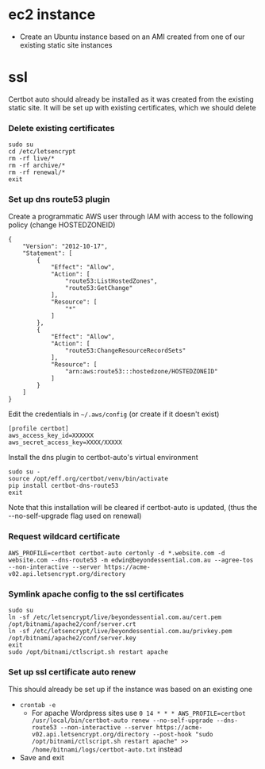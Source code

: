 # ec2 instance

- Create an Ubuntu instance based on an AMI created from one of our existing static site instances

# ssl

Certbot auto should already be installed as it was created from the existing static site. It will be
set up with existing certificates, which we should delete

### Delete existing certificates
```
sudo su
cd /etc/letsencrypt
rm -rf live/*
rm -rf archive/*
rm -rf renewal/*
exit
```

### Set up dns route53 plugin
Create a programmatic AWS user through IAM with access to the following policy (change HOSTEDZONEID)
```
{
    "Version": "2012-10-17",
    "Statement": [
        {
            "Effect": "Allow",
            "Action": [
                "route53:ListHostedZones",
                "route53:GetChange"
            ],
            "Resource": [
                "*"
            ]
        },
        {
            "Effect": "Allow",
            "Action": [
                "route53:ChangeResourceRecordSets"
            ],
            "Resource": [
                "arn:aws:route53:::hostedzone/HOSTEDZONEID"
            ]
        }
    ]
}
```

Edit the credentials in `~/.aws/config` (or create if it doesn't exist)
```
[profile certbot]
aws_access_key_id=XXXXXX
aws_secret_access_key=XXXX/XXXXX
```

Install the dns plugin to certbot-auto's virtual environment
```
sudo su -
source /opt/eff.org/certbot/venv/bin/activate
pip install certbot-dns-route53
exit
```
Note that this installation will be cleared if certbot-auto is updated, (thus the --no-self-upgrade flag used on renewal)

### Request wildcard certificate
```
AWS_PROFILE=certbot certbot-auto certonly -d *.website.com -d website.com --dns-route53 -m edwin@beyondessential.com.au --agree-tos --non-interactive --server https://acme-v02.api.letsencrypt.org/directory
```

### Symlink apache config to the ssl certificates
```
sudo su
ln -sf /etc/letsencrypt/live/beyondessential.com.au/cert.pem /opt/bitnami/apache2/conf/server.crt
ln -sf /etc/letsencrypt/live/beyondessential.com.au/privkey.pem /opt/bitnami/apache2/conf/server.key
exit
sudo /opt/bitnami/ctlscript.sh restart apache
```

### Set up ssl certificate auto renew
This should already be set up if the instance was based on an existing one
- `crontab -e`
  - For apache Wordpress sites use `0 14 * * * AWS_PROFILE=certbot /usr/local/bin/certbot-auto renew --no-self-upgrade --dns-route53 --non-interactive --server https://acme-v02.api.letsencrypt.org/directory --post-hook "sudo /opt/bitnami/ctlscript.sh restart apache" >> /home/bitnami/logs/certbot-auto.txt` instead
- Save and exit
